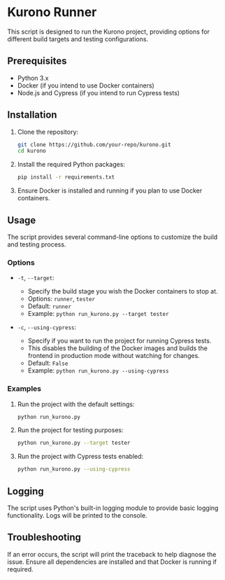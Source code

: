 # Kurono Runner

This script is designed to run the Kurono project, providing options for different build targets and testing configurations.

## Prerequisites

- Python 3.x
- Docker (if you intend to use Docker containers)
- Node.js and Cypress (if you intend to run Cypress tests)

## Installation

1. Clone the repository:

    ```sh
    git clone https://github.com/your-repo/kurono.git
    cd kurono
    ```

2. Install the required Python packages:

    ```sh
    pip install -r requirements.txt
    ```

3. Ensure Docker is installed and running if you plan to use Docker containers.

## Usage

The script provides several command-line options to customize the build and testing process.

### Options

- `-t`, `--target`:
  - Specify the build stage you wish the Docker containers to stop at.
  - Options: `runner`, `tester`
  - Default: `runner`
  - Example: `python run_kurono.py --target tester`

- `-c`, `--using-cypress`:
  - Specify if you want to run the project for running Cypress tests.
  - This disables the building of the Docker images and builds the frontend in production mode without watching for changes.
  - Default: `False`
  - Example: `python run_kurono.py --using-cypress`

### Examples

1. Run the project with the default settings:

    ```sh
    python run_kurono.py
    ```

2. Run the project for testing purposes:

    ```sh
    python run_kurono.py --target tester
    ```

3. Run the project with Cypress tests enabled:

    ```sh
    python run_kurono.py --using-cypress
    ```

## Logging

The script uses Python's built-in logging module to provide basic logging functionality. Logs will be printed to the console.

## Troubleshooting

If an error occurs, the script will print the traceback to help diagnose the issue. Ensure all dependencies are installed and that Docker is running if required.

